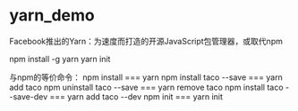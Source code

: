 # yarn_demo
Facebook推出的Yarn：为速度而打造的开源JavaScript包管理器，或取代npm  

npm install -g yarn
yarn init  

与npm的等价命令：
npm install === yarn 
npm install taco --save === yarn add taco 
npm uninstall taco --save === yarn remove taco
npm install taco --save-dev === yarn add taco --dev
npm init === yarn init

